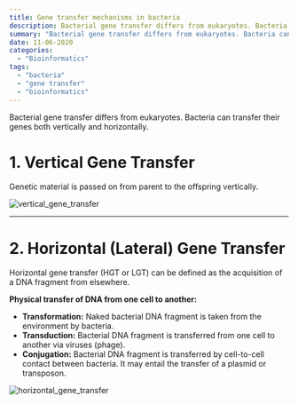 ```yaml
---
title: Gene transfer mechanisms in bacteria
description: Bacterial gene transfer differs from eukaryotes. Bacteria can transfer their genes both vertically and horizontally.
summary: "Bacterial gene transfer differs from eukaryotes. Bacteria can transfer their genes both vertically and horizontally."
date: 11-06-2020
categories:
  - "Bioinformatics"
tags:
  - "bacteria"
  - "gene transfer"
  - "bioinformatics"
---
```

Bacterial gene transfer differs from eukaryotes. Bacteria can transfer their genes both vertically and horizontally.

# 1. Vertical Gene Transfer

Genetic material is passed on from parent to the offspring vertically.

![vertical_gene_transfer](/img/vertical_gene_transfer.png)

---

# 2. Horizontal (Lateral) Gene Transfer

Horizontal gene transfer (HGT or LGT) can be defined as the acquisition of a DNA fragment from elsewhere.

**Physical transfer of DNA from one cell to another:**

- **Transformation:** Naked bacterial DNA fragment is taken from the environment by bacteria.
- **Transduction:** Bacterial DNA fragment is transferred from one cell to another via viruses (phage).
- **Conjugation:** Bacterial DNA fragment is transferred by cell-to-cell contact between bacteria. It may entail the transfer of a plasmid or transposon.

![horizontal_gene_transfer](/img/horizontal_gene_transfer.png)
